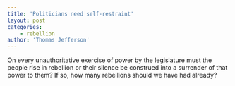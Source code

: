 ```yaml
---
title: 'Politicians need self-restraint'
layout: post
categories:
    - rebellion
author: 'Thomas Jefferson'
---
```


On every unauthoritative exercise of power by the legislature must the people rise in rebellion or their silence be construed into a surrender of that power to them? If so, how many rebellions should we have had already?